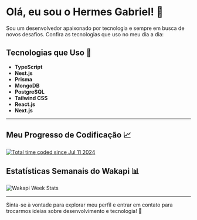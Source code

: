 # Olá, eu sou o Hermes Gabriel! 👋

Sou um desenvolvedor apaixonado por tecnologia e sempre em busca de novos desafios. Confira as tecnologias que uso no meu dia a dia:

## Tecnologias que Uso 🚀

- **TypeScript**
- **Nest.js**
- **Prisma**
- **MongoDB**
- **PostgreSQL**
- **Tailwind CSS**
- **React.js**
- **Next.js**

---

## Meu Progresso de Codificação 📈

<div class="widget">
    <a href="https://wakatime.com/@c60a6f66-e546-40d9-a33c-d511fa2c386b">
        <img src="https://wakatime.com/badge/user/c60a6f66-e546-40d9-a33c-d511fa2c386b.svg" alt="Total time coded since Jul 11 2024" />
    </a>
</div>

## Estatísticas Semanais do Wakapi 📊

<div class="widget">
    <img src="https://github-readme-stats.vercel.app/api/wakatime?username=hermes&api_domain=wakapi.dev&bg_color=1A202C&title_color=2F855A&icon_color=2F855A&text_color=ffffff&custom_title=Wakapi%20Week%20Stats&layout=compact" alt="Wakapi Week Stats">
    <!-- <img src="https://github-readme-stats.vercel.app/api/top-langs/?username=hermesgsc&layout=compact" alt="Top Langs"> -->
</div>

---

Sinta-se à vontade para explorar meu perfil e entrar em contato para trocarmos ideias sobre desenvolvimento e tecnologia! 🤝

